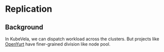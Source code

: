 # Replication

## Background

In KubeVela, we can dispatch workload across the clusters. But projects like [OpenYurt](https://openyurt.io) have finer-grained division like node pool.

## 